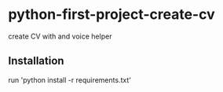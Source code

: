 # python-first-project-create-cv
create CV with and voice helper

## Installation
run 'python install -r requirements.txt'

